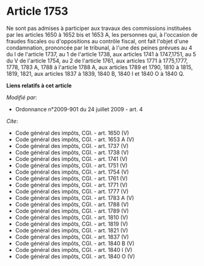 # Article 1753

Ne sont pas admises à participer aux travaux des commissions instituées par les articles 1650 à 1652 bis et 1653 A, les
personnes qui, à l'occasion de fraudes fiscales ou d'oppositions au contrôle fiscal, ont fait l'objet d'une condamnation,
prononcée par le tribunal, à l'une des peines prévues au 4 du I de l'article 1737, au 1 de l'article 1738, aux articles 1741
à 1747,1751, au 5 du V de l'article 1754, au 2 de l'article 1761, aux articles 1771 à 1775,1777, 1778, 1783 A, 1788 à
l'article 1788 A, aux articles 1789 et 1790, 1810 à 1815, 1819, 1821, aux articles 1837 à 1839, 1840 B, 1840 I et 1840 O à
1840 Q.

**Liens relatifs à cet article**

_Modifié par_:

  - Ordonnance n°2009-901 du 24 juillet 2009 - art. 4

_Cite_:

  - Code général des impôts, CGI. - art. 1650 (V)
  - Code général des impôts, CGI. - art. 1653 A (V)
  - Code général des impôts, CGI. - art. 1737 (V)
  - Code général des impôts, CGI. - art. 1738 (V)
  - Code général des impôts, CGI. - art. 1741 (V)
  - Code général des impôts, CGI. - art. 1751 (V)
  - Code général des impôts, CGI. - art. 1754 (V)
  - Code général des impôts, CGI. - art. 1761 (V)
  - Code général des impôts, CGI. - art. 1771 (V)
  - Code général des impôts, CGI. - art. 1777 (V)
  - Code général des impôts, CGI. - art. 1783 A (V)
  - Code général des impôts, CGI. - art. 1788 (V)
  - Code général des impôts, CGI. - art. 1789 (V)
  - Code général des impôts, CGI. - art. 1810 (V)
  - Code général des impôts, CGI. - art. 1819 (V)
  - Code général des impôts, CGI. - art. 1821 (V)
  - Code général des impôts, CGI. - art. 1837 (V)
  - Code général des impôts, CGI. - art. 1840 B (V)
  - Code général des impôts, CGI. - art. 1840 I (V)
  - Code général des impôts, CGI. - art. 1840 O (V)
